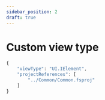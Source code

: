```yaml
---
sidebar_position: 2
draft: true
---
```

# Custom view type

```javascript
{
    "viewType": "UI.IElement",
    "projectReferences": [
        "../Common/Common.fsproj"
    ]
}
```
